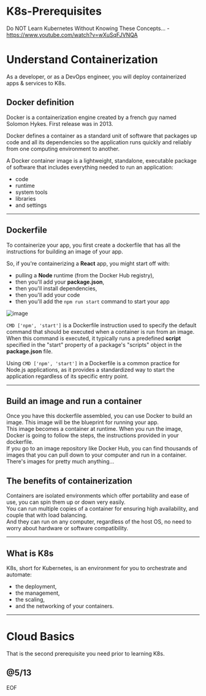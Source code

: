 # K8s-Prerequisites

 Do NOT Learn Kubernetes Without Knowing These Concepts... - https://www.youtube.com/watch?v=wXuSqFJVNQA  

# Understand Containerization

As a developer, or as a DevOps engineer, you will deploy containerized apps & services to K8s.  

## Docker definition

Docker is a containerization engine created by a french guy named Solomon Hykes. First release was in 2013.  

Docker defines a container as a standard unit of software that packages up code and all its dependencies so the application runs quickly and reliably from one computing environment to another.  

A Docker container image is a lightweight, standalone, executable package of software that includes everything needed to run an application: 
- code
- runtime
- system tools
- libraries
- and settings

---

## Dockerfile

To containerize your app, you first create a dockerfile that has all the instructions for building an image of your app.  

So, if you're containerizing a **React** app, you might start off with: 
- pulling a **Node** runtime (from the Docker Hub registry),
- then you'll add your **package.json**,
- then you'll install dependencies,
- then you'll add your code
- then you'll add the `npm run start` command to start your app

![image](https://github.com/user-attachments/assets/1ac6ec1a-fee1-4800-abbc-5f27216fd387)

`CMD ['npm', 'start']` is a Dockerfile instruction used to specify the default command that should be executed when a container is run from an image.  
When this command is executed, it typically runs a predefined **script** specified in the "start" property of a package's "scripts" object in the **package.json** file.  

Using `CMD ['npm', 'start']` in a Dockerfile is a common practice for Node.js applications, as it provides a standardized way to start the application regardless of its specific entry point.  

---

## Build an image and run a container

Once you have this dockerfile assembled, you can use Docker to build an image. This image will be the blueprint for running your app.   
This image becomes a container at runtime. When you run the image, Docker is going to follow the steps, the instructions provided in your dockerfile.  
If you go to an image repository like Docker Hub, you can find thousands of images that you can pull down to your computer and run in a container. There's images for pretty much anything...  

## The benefits of containerization

Containers are isolated environments which offer portability and ease of use, you can spin them up or down very easily.  
You can run multiple copies of a container for ensuring high availability, and couple that with load balancing.  
And they can run on any computer, regardless of the host OS, no need to worry about hardware or software compatibility.  

---

## What is K8s

K8s, short for Kubernetes, is an environment for you to orchestrate and automate: 
- the deployment,
- the management,
- the scaling,
- and the networking
of your containers.

---

# Cloud Basics

That is the second prerequisite you need prior to learning K8s.  






@5/13
---
EOF
